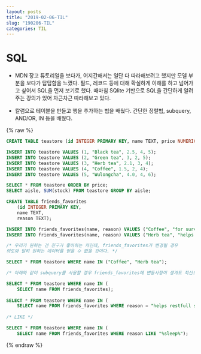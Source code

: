 ```yaml
---
layout: posts
title: "2019-02-06-TIL"
slug: "190206-TIL"
categories: TIL
---
```


# SQL
* MDN 장고 튜토리얼을 보다가, 어지간해서는 일단 다 따라해보려고 했지만 모델 부분을 보다가 답답함을 느꼈다. 필드, 레코드 등에 대해 확실하게 이해를 하고 넘어가고 싶어서 SQL을 먼저 보기로 했다. 때마침 SQlite 기반으로 SQL을 간단하게 알려주는 강의가 있어 차근차근 따라해보고 있다. 

* 칼럼으로 테이블을 만들고 행을 추가하는 법을 배웠다. 간단한 정렬법, subquery, AND/OR, IN 등을 배웠다. 

{% raw %}
```sql
CREATE TABLE teastore (id INTEGER PRIMARY KEY, name TEXT, price NUMERIC, stock INTEGER, aisle INTEGER);

INSERT INTO teastore VALUES (1, "Black tea", 2.5, 4, 5);
INSERT INTO teastore VALUES (2, "Green tea", 3, 2, 5);
INSERT INTO teastore VALUES (3, "Herb tea", 2.1, 3, 4);
INSERT INTO teastore VALUES (4, "Coffee", 1.5, 2, 4);
INSERT INTO teastore VALUES (5, "Wulongcha", 4.0, 4, 6);

SELECT * FROM teastore ORDER BY price;
SELECT aisle, SUM(stock) FROM teastore GROUP BY aisle;

CREATE TABLE friends_favorites
    (id INTEGER PRIMARY KEY,
    name TEXT,
    reason TEXT);

INSERT INTO friends_favorites(name, reason) VALUES ("Coffee", "for survival in workspace");
INSERT INTO friends_favorites(name, reason) VALUES ("Herb tea", "helps restfull sleep");

/* 우리가 원하는 건 친구가 좋아하는 차인데, friends_favorites가 변경될 경우 
의도와 달리 원하는 데이터를 얻을 수 없을 것이다. */

SELECT * FROM teastore WHERE name IN ("Coffee", "Herb tea");

/* 아래와 같이 subquery를 사용할 경우 friends_favorites에 변동사항이 생겨도 최신으로 유지된다 */

SELECT * FROM teastore WHERE name IN (
    SELECT name FROM friends_favorites);
    
SELECT * FROM teastore WHERE name IN (
    SELECT name FROM friends_favorites WHERE reason = "helps restfull sleep");
    
/* LIKE */

SELECT * FROM teastore WHERE name IN (
    SELECT name FROM friends_favorites WHERE reason LIKE "%sleep%");
```
{% endraw %}

